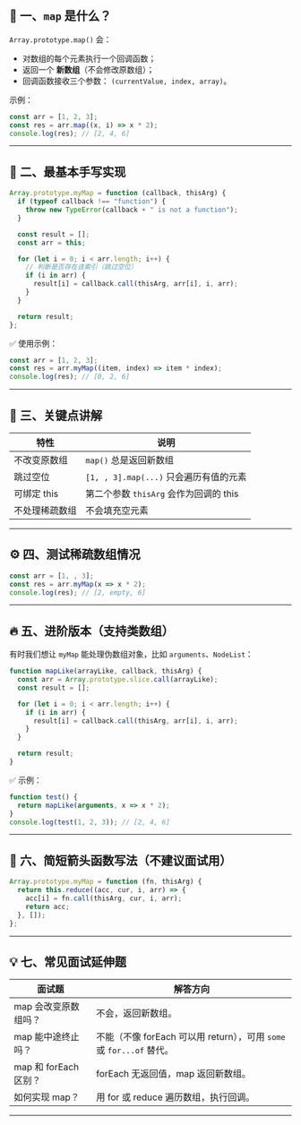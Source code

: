 

## 🧠 一、`map` 是什么？

`Array.prototype.map()` 会：

* 对数组的每个元素执行一个回调函数；
* 返回一个 **新数组**（不会修改原数组）；
* 回调函数接收三个参数：
  `(currentValue, index, array)`。

示例：

```js
const arr = [1, 2, 3];
const res = arr.map((x, i) => x * 2);
console.log(res); // [2, 4, 6]
```

---

## 🧩 二、最基本手写实现

```js
Array.prototype.myMap = function (callback, thisArg) {
  if (typeof callback !== "function") {
    throw new TypeError(callback + " is not a function");
  }

  const result = [];
  const arr = this;

  for (let i = 0; i < arr.length; i++) {
    // 判断是否存在该索引（跳过空位）
    if (i in arr) {
      result[i] = callback.call(thisArg, arr[i], i, arr);
    }
  }

  return result;
};
```

✅ 使用示例：

```js
const arr = [1, 2, 3];
const res = arr.myMap((item, index) => item * index);
console.log(res); // [0, 2, 6]
```

---

## 🧩 三、关键点讲解

| 特性       | 说明                            |
| -------- | ----------------------------- |
| 不改变原数组   | `map()` 总是返回新数组               |
| 跳过空位     | `[1, , 3].map(...)` 只会遍历有值的元素 |
| 可绑定 this | 第二个参数 `thisArg` 会作为回调的 this   |
| 不处理稀疏数组  | 不会填充空元素                       |

---

## ⚙️ 四、测试稀疏数组情况

```js
const arr = [1, , 3];
const res = arr.myMap(x => x * 2);
console.log(res); // [2, empty, 6]
```

---

## 🔥 五、进阶版本（支持类数组）

有时我们想让 `myMap` 能处理伪数组对象，比如 `arguments`、`NodeList`：

```js
function mapLike(arrayLike, callback, thisArg) {
  const arr = Array.prototype.slice.call(arrayLike);
  const result = [];

  for (let i = 0; i < arr.length; i++) {
    if (i in arr) {
      result[i] = callback.call(thisArg, arr[i], i, arr);
    }
  }

  return result;
}
```

✅ 示例：

```js
function test() {
  return mapLike(arguments, x => x * 2);
}
console.log(test(1, 2, 3)); // [2, 4, 6]
```

---

## 🧩 六、简短箭头函数写法（不建议面试用）

```js
Array.prototype.myMap = function (fn, thisArg) {
  return this.reduce((acc, cur, i, arr) => {
    acc[i] = fn.call(thisArg, cur, i, arr);
    return acc;
  }, []);
};
```

---

## 💡 七、常见面试延伸题

| 面试题               | 解答方向                                                 |
| ----------------- | ---------------------------------------------------- |
| map 会改变原数组吗？      | 不会，返回新数组。                                            |
| map 能中途终止吗？       | 不能（不像 forEach 可以用 return），可用 `some` 或 `for...of` 替代。 |
| map 和 forEach 区别？ | forEach 无返回值，map 返回新数组。                              |
| 如何实现 map？         | 用 for 或 reduce 遍历数组，执行回调。                            |

---
